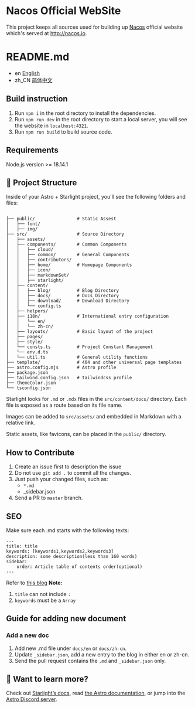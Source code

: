 # Nacos Official WebSite

This project keeps all sources used for building up [Nacos](https://github.com/alibaba/nacos) official website which's served at http://nacos.io.

# README.md

- en [English](README.md)
- zh_CN [简体中文](README.zh_CN.md)

## Build instruction

1. Run `npm i` in the root directory to install the dependencies.
2. Run `npm run dev` in the root directory to start a local server, you will see the website in `localhost:4321`.
3. Run `npm run build` to build source code.

## Requirements

Node.js version >= 18.14.1

## 🚀 Project Structure

Inside of your Astro + Starlight project, you'll see the following folders and files:

```

├── public/                # Static Assest
│   ├── font/
│   ├── img/
├── src/                   # Source Directory
│   ├── assets/
│   ├── components/        # Common Components
│   │   ├── cloud/
│   │   ├── common/        # General Components
│   │   ├── contributors/
│   │   ├── home/          # Homepage Components
│   │   ├── icon/
│   │   ├── markdownSet/
│   │   ├── starlight/ 
│   ├── content/
│   │   ├── blog/          # Blog Directory
│   │   ├── docs/          # Docs Directory
│   │   ├── download/      # Download Directory
│   │   └── config.ts
│   ├── helpers/
│   ├── i18n/              # International entry configuration
│   │   └── en/
│   │   └── zh-cn/
│   ├── layouts/           # Basic layout of the project
│   ├── pages/           
│   ├── style/
│   └── consts.ts          # Project Constant Management
│   └── env.d.ts
│   └── util.ts            # General utility functions
├── template/              # 404 and other universal page templates
├── astro.config.mjs       # Astro profile
├── package.json         
├── tailwind.config.json   # tailwindcss profile
├── themeColor.json
└── tsconfig.json
```

Starlight looks for `.md` or `.mdx` files in the `src/content/docs/` directory. Each file is exposed as a route based on its file name.

Images can be added to `src/assets/` and embedded in Markdown with a relative link.

Static assets, like favicons, can be placed in the `public/` directory.

## How to Contribute

1. Create an issue first to description the issue
2. Do not use `git add .` to commit all the changes.
3. Just push your changed files, such as:
    * `*.md`
    * _sidebar.json
4. Send a PR to `master` branch.

## SEO

Make sure each .md starts with the following texts:

```
---
title: title
keywords: [keywords1,keywords2,keywords3]
description: some description(less than 160 words)
sidebar:
    order: Article table of contents order(optional)
---
```

Refer to [this blog](src/content/docs/latest/en/what-is-nacos.md)
**Note:**
1. `title` can not include `:` 
2. `keywords` must be a `Array`

## Guide for adding new document

### Add a new doc

1. Add new .md file under `docs/en` or `docs/zh-cn`.
2. Update `_sidebar.json`, add a new entry to the blog in either en or zh-cn.
3. Send the pull request contains the `.md` and `_sidebar.json` only.

## 👀 Want to learn more?

Check out [Starlight’s docs](https://starlight.astro.build/), read [the Astro documentation](https://docs.astro.build), or jump into the [Astro Discord server](https://astro.build/chat).
